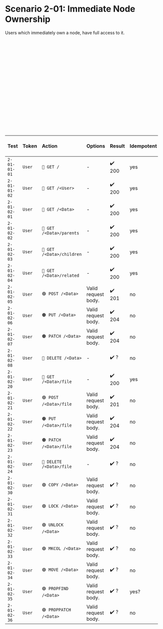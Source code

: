 # Scenario 2-01: Immediate Node Ownership

Users which immediately own a node, have full access to it.

<div id="graph" class="graph-container" style="height:300px"></div>

| Test         | Token  | Action                    | Options             | Result | Idempotent | State of Test |
|:-------------|:-------|:--------------------------|:--------------------|:-------|:-----------|:--------------|
| `2-01-01-01` | `User` | `🔵 GET /`                | -                   | ✔️ 200 | yes        | ❌ todo        |
| `2-01-01-02` | `User` | `🔵 GET /<User>`          | -                   | ✔️ 200 | yes        | ❌ todo        |
| `2-01-02-01` | `User` | `🔵 GET /<Data>`          | -                   | ✔️ 200 | yes        | ❌ todo        |
| `2-01-02-02` | `User` | `🔵 GET /<Data>/parents`  | -                   | ✔️ 200 | yes        | ❌ todo        |
| `2-01-02-03` | `User` | `🔵 GET /<Data>/children` | -                   | ✔️ 200 | yes        | ❌ todo        |
| `2-01-02-04` | `User` | `🔵 GET /<Data>/related`  | -                   | ✔️ 200 | yes        | ❌ todo        |
| `2-01-02-05` | `User` | `🟢 POST /<Data>`         | Valid request body. | ✔️ 201 | no         | ❌ todo        |
| `2-01-02-06` | `User` | `🟠 PUT /<Data>`          | Valid request body. | ✔️ 204 | no         | ❌ todo        |
| `2-01-02-07` | `User` | `🟠 PATCH /<Data>`        | Valid request body. | ✔️ 204 | no         | ❌ todo        |
| `2-01-02-08` | `User` | `🔴 DELETE /<Data>`       | -                   | ✔️ ?   | no         | ❌ todo        |
| `2-01-02-20` | `User` | `🔵 GET /<Data>/file`     | -                   | ✔️ 200 | yes        | ❌ todo v0.2.0 |
| `2-01-02-21` | `User` | `🟢 POST /<Data>/file`    | Valid request body. | ✔️ 201 | no         | ❌ todo v0.2.0 |
| `2-01-02-22` | `User` | `🟠 PUT /<Data>/file`     | Valid request body. | ✔️ 204 | no         | ❌ todo v0.2.0 |
| `2-01-02-23` | `User` | `🟠 PATCH /<Data>/file`   | Valid request body. | ✔️ 204 | no         | ❌ todo v0.2.0 |
| `2-01-02-24` | `User` | `🔴 DELETE /<Data>/file`  | -                   | ✔️ ?   | no         | ❌ todo v0.2.0 |
| `2-01-02-30` | `User` | `🟣 COPY /<Data>`         | Valid request body. | ✔️ ?   | no         | ❌ todo v0.2.0 |
| `2-01-02-31` | `User` | `🟣 LOCK /<Data>`         | Valid request body. | ✔️ ?   | no         | ❌ todo v0.2.0 |
| `2-01-02-32` | `User` | `🟣 UNLOCK /<Data>`       | Valid request body. | ✔️ ?   | no         | ❌ todo v0.2.0 |
| `2-01-02-33` | `User` | `🟣 MKCOL /<Data>`        | Valid request body. | ✔️ ?   | no         | ❌ todo v0.2.0 |
| `2-01-02-34` | `User` | `🟣 MOVE /<Data>`         | Valid request body. | ✔️ ?   | no         | ❌ todo v0.2.0 |
| `2-01-02-35` | `User` | `🟣 PROPFIND /<Data>`     | Valid request body. | ✔️ ?   | yes?       | ❌ todo v0.2.0 |
| `2-01-02-36` | `User` | `🟣 PROPPATCH /<Data>`    | Valid request body. | ✔️ ?   | no         | ❌ todo v0.2.0 |

<script>
renderGraph(document.getElementById('graph'), {
  nodes: [
    { id: 'user', ...userNode },
    { id: 'data', ...dataNode },
  ],
  edges: [
    { source: 'user', target: 'data', label: 'OWNS' },
  ]
});
</script>
